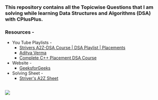 ### This repository contains all the Topicwise Questions that I am solving while learning Data Structures and Algorithms (DSA) with CPlusPlus.

### Resources -
<ul>
  <li>
    You Tube Playlists -
    <ul type="square">
      <li><a href = "https://www.youtube.com/playlist?list=PLgUwDviBIf0oF6QL8m22w1hIDC1vJ_BHz">Strivers A2Z-DSA Course | DSA Playlist | Placements</a></li>
      <li><a href = "https://www.youtube.com/@TheAdityaVerma/playlists">Aditya Verma</a></li>
      <li><a href = "https://www.youtube.com/playlist?list=PLDzeHZWIZsTryvtXdMr6rPh4IDexB5NIA">Complete C++ Placement DSA Course</a></li>
    </ul>
  </li>
  
  <li>
    Website -
    <ul type="square">
      <li><a href = "https://www.geeksforgeeks.org/learn-data-structures-and-algorithms-dsa-tutorial/?ref=shm" target = "_blank">GeeksforGeeks</a></li>
    </ul>
  </li>

  <li>
    Solving Sheet -
    <ul type="square">
      <li><a href="https://takeuforward.org/strivers-a2z-dsa-course/strivers-a2z-dsa-course-sheet-2/">Striver's A2Z Sheet</a></li>
    </ul>
  </li>
  
</ul>
<br>
<img src = "https://media.geeksforgeeks.org/wp-content/cdn-uploads/20230807133054/Data-structure-algorithm.png" align = "center" />
